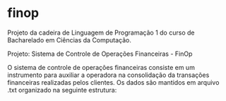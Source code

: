# finop
Projeto da cadeira de Linguagem de Programação 1 do curso de Bacharelado em Ciências da Computação.

Projeto: Sistema de Controle de Operações Financeiras - FinOp

O sistema de controle de operações financeiras consiste em um instrumento para auxiliar a
operadora na consolidação da transações financeiras realizadas pelos clientes. Os dados são
mantidos em arquivo .txt organizado na seguinte estrutura:

